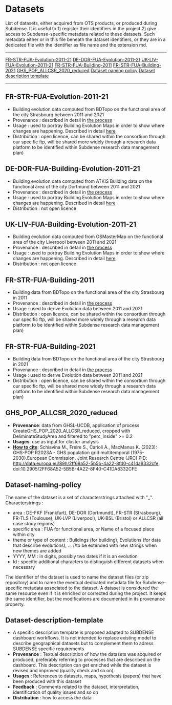 # Datasets

List of datasets, either acquired from OTS products, or produced during Subdense. It is useful to 1) register their identifiers in the project 2) give access to Subdense-specific metadata related to these datasets. Such metadata either or in this file beneath the dataset identifiers, or they are in a dedicated file with the identifier as file name and the extension md. 


*******

[FR-STR-FUA-Evolution-2011-21](#FR-STR-FUA-Evolution-2011-21)
[DE-DOR-FUA-Evolution-2011-21](#DE-DOR-FUA-Evolution-2011-21)
[UK-LIV-FUA-Evolution-2011-21](#UK-LIV-FUA-Evolution-2011-21)
[FR-STR-FUA-Building-2011](#FR-STR-FUA-Building-2011)
[FR-STR-FUA-Building-2021](#FR-STR-FUA-Building-2021)
[GHS_POP_ALLCSR_2020_reduced](#GHS_POP_ALLCSR_2020_reduced)
[Dataset naming policy](#Dataset-naming-policy)
[Dataset description template](#Dataset-description-template)
*******

## FR-STR-FUA-Evolution-2011-21
* Building evolution data computed from BDTopo on the functional area of the city Strasbourg between 2011 and 2021
* Provenance : described in detail in [the process](/Processes/ComputeBuildingEvolution/ComputeBuildingEvolution.md)
* Usage : used to portray Building Evolution Maps in order to show where changes are happening. Described in detail [here](/Maps/Maps.md)
* Distribution : open licence, can be shared within the consortium through our specific ftp, will be shared more widely through a research data platform to be identified within Subdense research data management plan)

## DE-DOR-FUA-Building-Evolution-2011-21
* Building evolution data computed from ATKIS Building data on the functional area of the city Dortmund between 2011 and 2021
* Provenance : described in detail in [the process](/Processes/ComputeBuildingEvolution/ComputeBuildingEvolution.md)
* Usage : used to portray Building Evolution Maps in order to show where changes are happening. Described in detail [here](/Maps/Maps.md)
* Distribution : not open licence

## UK-LIV-FUA-Building-Evolution-2011-21
* Building evolution data computed from OSMasterMap on the functional area of the city Liverpool between 2011 and 2021
* Provenance : described in detail in [the process](/Processes/ComputeBuildingEvolution/ComputeBuildingEvolution.md)
* Usage : used to portray Building Evolution Maps in order to show where changes are happening. Described in detail [here](/Maps/Maps.md)
* Distribution : not open licence

## FR-STR-FUA-Building-2011
* Building data from BDTopo on the functional area of the city Strasbourg in 2011
* Provenance : described in detail in [the process](/Processes/DataPreProcessing/PreProcessing.md)
* Usage : used to derive Evolution data between 2011 and 2021
* Distribution : open licence, can be shared within the consortium through our specific ftp, will be shared more widely through a research data platform to be identified within Subdense research data management plan)

## FR-STR-FUA-Building-2021
* Building data from BDTopo on the functional area of the city Strasbourg in 2021
* Provenance : described in detail in [the process](/Processes/DataPreProcessing/PreProcessing.md)
* Usage : used to derive Evolution data between 2011 and 2021
* Distribution : open licence, can be shared within the consortium through our specific ftp, will be shared more widely through a research data platform to be identified within Subdense research data management plan)

## GHS_POP_ALLCSR_2020_reduced
* **Provenance**: data from GHSL-UCDB, application of process CreateGHS_POP_2020_ALLCSR_reduced, cropped with DeliminateStudyArea and filtered to "perc_inside" >= 0.2
* **Usages**: use as input for cluster analysis
* [**How to cite**](https://ghsl.jrc.ec.europa.eu/datasets.php): Schiavina M., Freire S., Carioli A., MacManus K. (2023): GHS-POP R2023A - GHS population grid multitemporal (1975-2030).European Commission, Joint Research Centre (JRC) PID: http://data.europa.eu/89h/2ff68a52-5b5b-4a22-8f40-c41da8332cfe, doi:10.2905/2FF68A52-5B5B-4A22-8F40-C41DA8332CFE

## Dataset-naming-policy
The name of the dataset is a set of characterstrings attached with "_". 
Characterstrings : 
* area : DE-FKF (Frankfurt), DE-DOR (Dortmundt), FR-STR (Strasbourg), FR-TLS (Toulouse), UK-LVP (Liverpool), UK-BSL (Bristol) or ALLCSR (all case study regions)
* specific area : FUA for functional area, or Name of a focused place within city   
* theme or type of content : Buildings (for building), Evolutions (for data that describe evolutions), ... //to be extended with new strings when new themes are added
* YYYY, MM : in digits, possibly two dates if it is an evolution
* Id : specific additional characters to distinguish different datasets when necessary
    
The identifier of the dataset is used to name the dataset files (or zip repository) and to name the eventual dedicated metadata file for Subdense-specific metadata associated to the dataset. A dataset is considered the same resource even if it is enriched or corrected during the project. It keeps the same identifier, but the modifications are documented in its provenance property.
    
## Dataset-description-template
* A specific description template is proposed adapted to SUBDENSE dashboard workflows. It is not intended to replace existing model to describe geographical datasets but to complement them to adress SUBDENSE specific requirements
* **Provenance** : Textual description of how the datasets was acquired or produced, preferably referring to processes that are described on the dashboard.  This description can get enriched while the dataset is revised and improved (quality check and so on).
* **Usages** : References to datasets, maps, hypothesis (papers) that have been produced with this dataset
* **Feedback** : Comments related to the dataset, interpretation, identification of quality issues and so on
* **Distribution** : how to access the data

